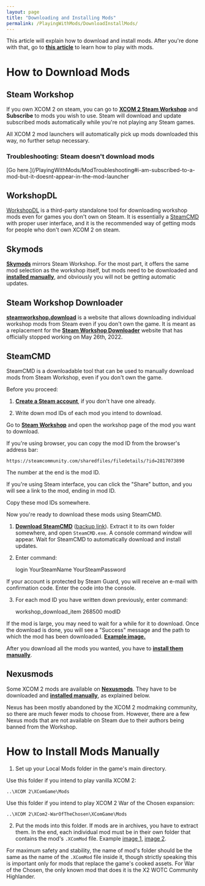 ```yaml
---
layout: page
title: "Downloading and Installing Mods"
permalink: /PlayingWithMods/DownloadInstallMods/
---
```


This article will explain how to download and install mods. After you're done with that, go to **[this article](https://www.reddit.com/r/xcom2mods/wiki/index/starting_the_game)** to learn how to play with mods.

# How to Download Mods

## Steam Workshop

If you own XCOM 2 on steam, you can go to [**XCOM 2 Steam Workshop**](https://steamcommunity.com/app/268500/workshop/) and **Subscribe** to mods you wish to use. Steam will download and update subscribed mods automatically while you're not playing any Steam games.

All XCOM 2 mod launchers will automatically pick up mods downloaded this way, no further setup necessary.

### Troubleshooting: Steam doesn't download mods


[Go here.](/PlayingWithMods/ModTroubleshooting#i-am-subscribed-to-a-mod-but-it-doesnt-appear-in-the-mod-launcher
<!--
[Go here.](https://www.reddit.com/r/xcom2mods/wiki/mod_troubleshooting#wiki_i_am_subscribed_to_a_mod.2C_but_it_doesn.27t_appear_in_the_mod_launcher.21)
-->
## WorkshopDL

[WorkshopDL](https://github.com/VovoloGames/WorkshopDL) is a third-party standalone tool for downloading workshop mods even for games you don't own on Steam. It is essentially a [SteamCMD](#SteamCMD) with proper user interface, and it 
is the recommended way of getting mods for people who don't own XCOM 2 on steam.
<!--
[WorkshopDL](https://github.com/VovoloGames/WorkshopDL) is a third-party standalone tool for downloading workshop mods even for games you don't own on Steam. It is essentially a [SteamCMD](https://www.reddit.com/r/xcom2mods/wiki/index/download_mods#wiki_steamcmd) with proper user interface, and it 
is the recommended way of getting mods for people who don't own XCOM 2 on steam.
-->

## Skymods

[**Skymods**](https://catalogue.smods.ru/game/xcom-2/) mirrors Steam Workshop. For the most part, it offers the same mod selection as the workshop itself, but mods need to be downloaded and **[installed manually](#how-to-install-mods-manually)**, and obviously you will not be getting automatic updates.

## Steam Workshop Downloader

**[steamworkshop.download](http://steamworkshop.download/)** is a website that allows downloading individual workshop mods from Steam even if you don't own the game. It is meant as a replacement for the [**Steam Workshop Downloader**](https://steamworkshopdownloader.io/) website that has officially stopped working on May 26th, 2022.

## SteamCMD

SteamCMD is a downloadable tool that can be used to manually download mods from Steam Workshop, even if you don't own the game. 

Before you proceed:

1) **[Create a Steam account](https://store.steampowered.com/join/)**, if you don't have one already.

2) Write down mod IDs of each mod you intend to download. 

Go to [**Steam Workshop**](https://steamcommunity.com/app/268500/workshop/) and open the workshop page of the mod you want to download.

If you're using browser, you can copy the mod ID from the browser's address bar:

    https://steamcommunity.com/sharedfiles/filedetails/?id=2817073890

The number at the end is the mod ID.

If you're using Steam interface, you can click the "Share" button, and you will see a link to the mod, ending in mod ID.

Copy these mod IDs somewhere.

Now you're ready to download these mods using SteamCMD.

1) [**Download SteamCMD**](https://steamcdn-a.akamaihd.net/client/installer/steamcmd.zip) ([backup link](https://drive.google.com/file/d/1Pd4ZynLd6InwYmXRQA9ExyaIsZLVmmf0/view?usp=sharing)). Extract it to its own folder somewhere, and open `SteamCMD.exe`. A console command window will appear. Wait for SteamCMD to automatically download and install updates.

2) Enter command:

    login YourSteamName YourSteamPassword

If your account is protected by Steam Guard, you will receive an e-mail with confirmation code. Enter the code into the console.

3) For each mod ID you have written down previously, enter command:

    workshop_download_item 268500 modID

If the mod is large, you may need to wait for a while for it to download. Once the download is done, you will see a "Success" message and the path to which the mod has been downloaded. [**Example image.**](https://i.imgur.com/n5D4hi7.png)

After you download all the mods you wanted, you have to **[install them manually](#how-to-install-mods-manually)**.

## Nexusmods

Some XCOM 2 mods are available on [**Nexusmods**](https://www.nexusmods.com/xcom2/mods/). They have to be downloaded and **[installed manually](#how-to-install-mods-manually)**, as explained below.

Nexus has been mostly abandoned by the XCOM 2 modmaking community, so there are much fewer mods to choose from. However, there are a few Nexus mods that are not available on Steam due to their authors being banned from the Workshop.

# How to Install Mods Manually

1) Set up your Local Mods folder in the game's main directory.

Use this folder if you intend to play vanilla XCOM 2:

    ..\XCOM 2\XComGame\Mods

Use this folder if you intend to play XCOM 2 War of the Chosen expansion:

    ..\XCOM 2\XCom2-WarOfTheChosen\XComGame\Mods

2) Put the mods into this folder. If mods are in archives, you have to extract them. In the end, each individual mod must be in their own folder that contains the mod's `.XComMod` file. Example [image 1](https://i.imgur.com/U1XuGVb.jpg), [image 2](https://i.imgur.com/UIZ7olV.jpg).

For maximum safety and stability, the name of mod's folder should be the same as the name of the `.XComMod` file inside it, though strictly speaking this is important only for mods that replace the game's cooked assets. For War of the Chosen, the only known mod that does it is the X2 WOTC Community Highlander.
